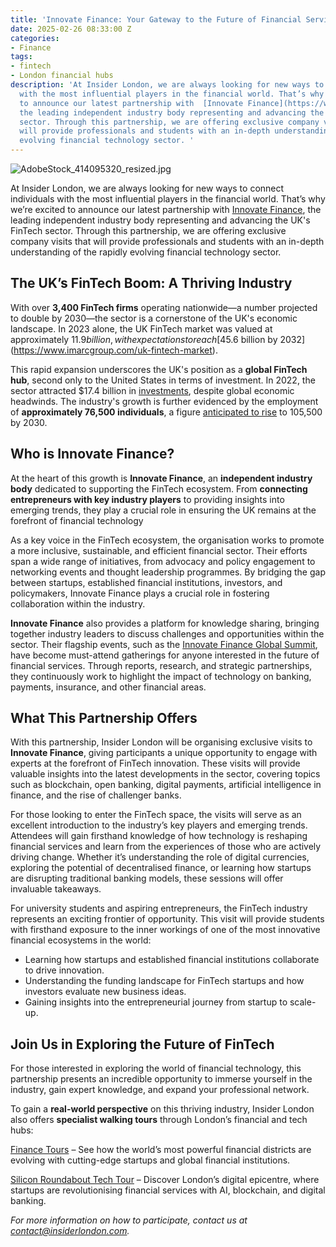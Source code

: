 ```yaml
---
title: 'Innovate Finance: Your Gateway to the Future of Financial Services'
date: 2025-02-26 08:33:00 Z
categories:
- Finance
tags:
- fintech
- London financial hubs
description: 'At Insider London, we are always looking for new ways to connect individuals
  with the most influential players in the financial world. That’s why we’re excited
  to announce our latest partnership with  [Innovate Finance](https://www.innovatefinance.com/),
  the leading independent industry body representing and advancing the UK''s FinTech
  sector. Through this partnership, we are offering exclusive company visits that
  will provide professionals and students with an in-depth understanding of the rapidly
  evolving financial technology sector. '
---
```


![AdobeStock_414095320_resized.jpg](/uploads/AdobeStock_414095320_resized.jpg)

At Insider London, we are always looking for new ways to connect individuals with the most influential players in the financial world. That’s why we’re excited to announce our latest partnership with  [Innovate Finance](https://www.innovatefinance.com/), the leading independent industry body representing and advancing the UK's FinTech sector. Through this partnership, we are offering exclusive company visits that will provide professionals and students with an in-depth understanding of the rapidly evolving financial technology sector. 

## The UK’s FinTech Boom: A Thriving Industry

With over **3,400 FinTech firms** operating nationwide—a number projected to double by 2030—the sector is a cornerstone of the UK's economic landscape. In 2023 alone, the UK FinTech market was valued at approximately $11.9 billion, with expectations to reach [$45.6 billion by 2032](https://www.imarcgroup.com/uk-fintech-market).

This rapid expansion underscores the UK's position as a **global FinTech hub**, second only to the United States in terms of investment. In 2022, the sector attracted $17.4 billion in [investments](https://www.trade.gov/country-commercial-guides/united-kingdom-financial-technology-fintech), despite global economic headwinds. The industry's growth is further evidenced by the employment of **approximately 76,500 individuals**, a figure [anticipated to rise](https://www.great.gov.uk/international/investment/sectors/fintech/) to 105,500 by 2030. 


## Who is Innovate Finance?  

At the heart of this growth is **Innovate Finance**, an **independent industry body** dedicated to supporting the FinTech ecosystem. From **connecting entrepreneurs with key industry players** to providing insights into emerging trends, they play a crucial role in ensuring the UK remains at the forefront of financial technology

As a key voice in the FinTech ecosystem, the organisation works to promote a more inclusive, sustainable, and efficient financial sector. Their efforts span a wide range of initiatives, from advocacy and policy engagement to networking events and thought leadership programmes. By bridging the gap between startups, established financial institutions, investors, and policymakers, Innovate Finance plays a crucial role in fostering collaboration within the industry.    

**Innovate Finance** also provides a platform for knowledge sharing, bringing together industry leaders to discuss challenges and opportunities within the sector. Their flagship events, such as the [Innovate Finance Global Summit](https://youtu.be/50hBPx2pBjc), have become must-attend gatherings for anyone interested in the future of financial services. Through reports, research, and strategic partnerships, they continuously work to highlight the impact of technology on banking, payments, insurance, and other financial areas.  

## What This Partnership Offers  

With this partnership, Insider London will be organising exclusive visits to **Innovate Finance**, giving participants a unique opportunity to engage with experts at the forefront of FinTech innovation. These visits will provide valuable insights into the latest developments in the sector, covering topics such as blockchain, open banking, digital payments, artificial intelligence in finance, and the rise of challenger banks.  

For those looking to enter the FinTech space, the visits will serve as an excellent introduction to the industry’s key players and emerging trends. Attendees will gain firsthand knowledge of how technology is reshaping financial services and learn from the experiences of those who are actively driving change. Whether it’s understanding the role of digital currencies, exploring the potential of decentralised finance, or learning how startups are disrupting traditional banking models, these sessions will offer invaluable takeaways.  

For university students and aspiring entrepreneurs, the FinTech industry represents an exciting frontier of opportunity. This visit will provide students with firsthand exposure to the inner workings of one of the most innovative financial ecosystems in the world:

* Learning how startups and established financial institutions collaborate to drive innovation.
* Understanding the funding landscape for FinTech startups and how investors evaluate new business ideas.
* Gaining insights into the entrepreneurial journey from startup to scale-up.

## Join Us in Exploring the Future of FinTech  

For those interested in exploring the world of financial technology, this partnership presents an incredible opportunity to immerse yourself in the industry, gain expert knowledge, and expand your professional network. 

To gain a **real-world perspective** on this thriving industry, Insider London also offers **specialist walking tours** through London’s financial and tech hubs:  

[Finance Tours](https://www.insiderlondon.com/london/educational-tours/london-finance-walking-tour/) – See how the world’s most powerful financial districts are evolving with cutting-edge startups and global financial institutions.  

[Silicon Roundabout Tech Tour](https://www.insiderlondon.com/london/educational-tours/silicon-roundabout-and-tech-city-tour/) – Discover London’s digital epicentre, where startups are revolutionising financial services with AI, blockchain, and digital banking.  

*For more information on how to participate, contact us at [contact@insiderlondon.com](mailto:contact@insiderlondon.com).*  
